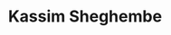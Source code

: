 ---
layout: index
home_text: A Software Engineer, a Java Enthusiast, and a DevOps Developer 
title: Kassim Sheghembe
permalink: /
---